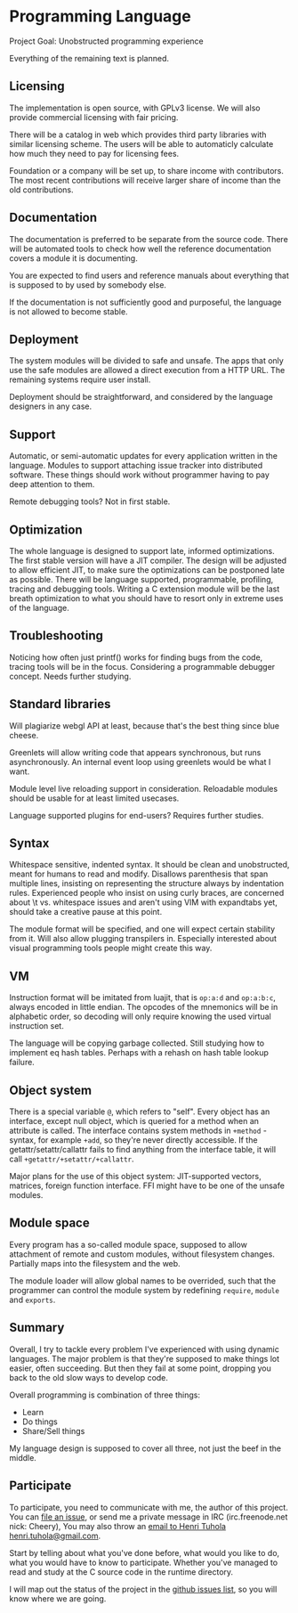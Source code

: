 # Programming Language

Project Goal: Unobstructed programming experience

Everything of the remaining text is planned.

## Licensing

The implementation is open source, with GPLv3 license. We will also provide commercial licensing with fair pricing.

There will be a catalog in web which provides third party libraries with similar licensing scheme. The users will be able to automaticly calculate how much they need to pay for licensing fees.

Foundation or a company will be set up, to share income with contributors. The most recent contributions will receive larger share of income than the old contributions.

## Documentation

The documentation is preferred to be separate from the source code. There will be automated tools to check how well the reference documentation covers a module it is documenting.

You are expected to find users and reference manuals about everything that is supposed to by used by somebody else.

If the documentation is not sufficiently good and purposeful, the language is not allowed to become stable.

## Deployment

The system modules will be divided to safe and unsafe. The apps that only use the safe modules are allowed a direct execution from a HTTP URL. The remaining systems require user install.

Deployment should be straightforward, and considered by the language designers in any case.

## Support

Automatic, or semi-automatic updates for every application written in the language. Modules to support attaching issue tracker into distributed software. These things should work without programmer having to pay deep attention to them.

Remote debugging tools? Not in first stable.

## Optimization

The whole language is designed to support late, informed optimizations. The first stable version will have a JIT compiler. The design will be adjusted to allow efficient JIT, to make sure the optimizations can be postponed late as possible. There will be language supported, programmable, profiling, tracing and debugging tools. Writing a C extension module will be the last breath optimization to what you should have to resort only in extreme uses of the language.

## Troubleshooting

Noticing how often just printf() works for finding bugs from the code, tracing tools will be in the focus. Considering a programmable debugger concept. Needs further studying.

## Standard libraries

Will plagiarize webgl API at least, because that's the best thing since blue cheese.

Greenlets will allow writing code that appears synchronous, but runs asynchronously. An internal event loop using greenlets would be what I want.

Module level live reloading support in consideration. Reloadable modules should be usable for at least limited usecases.

Language supported plugins for end-users? Requires further studies.

## Syntax

Whitespace sensitive, indented syntax. It should be clean and unobstructed, meant for humans to read and modify. Disallows parenthesis that span multiple lines, insisting on representing the structure always by indentation rules. Experienced people who insist on using curly braces, are concerned about \t vs. whitespace issues and aren't using VIM with expandtabs yet, should take a creative pause at this point.

The module format will be specified, and one will expect certain stability from it. Will also allow plugging transpilers in. Especially interested about visual programming tools people might create this way.

## VM

Instruction format will be imitated from luajit, that is `op:a:d` and `op:a:b:c`, always encoded in little endian. The opcodes of the mnemonics will be in alphabetic order, so decoding will only require knowing the used virtual instruction set.

The language will be copying garbage collected. Still studying how to implement eq hash tables. Perhaps with a rehash on hash table lookup failure.

## Object system

There is a special variable `@`, which refers to "self". Every object has an interface, except null object, which is queried for a method when an attribute is called. The interface contains system methods in `+method` -syntax, for example `+add`, so they're never directly accessible. If the getattr/setattr/callattr fails to find anything from the interface table, it will call `+getattr/+setattr/+callattr`.

Major plans for the use of this object system: JIT-supported vectors, matrices, foreign function interface. FFI might have to be one of the unsafe modules.

## Module space

Every program has a so-called module space, supposed to allow attachment of remote and custom modules, without filesystem changes. Partially maps into the filesystem and the web.

The module loader will allow global names to be overrided, such that the programmer can control the module system by redefining `require`, `module` and `exports`.

## Summary

Overall, I try to tackle every problem I've experienced with using dynamic languages. The major problem is that they're supposed to make things lot easier, often succeeding. But then they fail at some point, dropping you back to the old slow ways to develop code.

Overall programming is combination of three things:

 * Learn
 * Do things
 * Share/Sell things

My language design is supposed to cover all three, not just the beef in the middle.

## Participate

To participate, you need to communicate with me, the author of this project. You can [file an issue][issues], or send me a private message in IRC (irc.freenode.net nick: Cheery), You may also throw an [email to Henri Tuhola <henri.tuhola@gmail.com>](mailto:henri.tuhola@gmail.com).

Start by telling about what you've done before, what would you like to do, what you would have to know to participate. Whether you've managed to read and study at the C source code in the runtime directory.

I will map out the status of the project in the [github issues list][issues], so you will know where we are going.

 [issues]: https://github.com/cheery/language/issues
